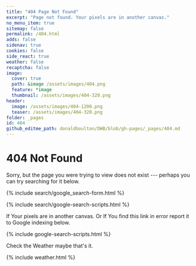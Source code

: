 ```yaml
---
title: "404 Page Not Found"
excerpt: "Page not found. Your pixels are in another canvas."
no_menu_item: true
sitemap: false
permalink: /404.html
adds: false
sidenav: true
cookies: false
side_react: true
weather: false
recaptcha: false
image:
  cover: true
  path: &image /assets/images/404.png
  feature: *image
  thumbnail: /assets/images/404-320.png
header:
  image: /assets/images/404-1200.png
  teaser: /assets/images/404-320.png
folder: _pages
id: 404
github_editme_path: donaldboulton/DWB/blob/gh-pages/_pages/404.md
---
```


# 404 Not Found

Sorry, but the page you were trying to view does not exist --- perhaps you can try searching for it below.

{% include search/google_search-form.html %}

{% include search/google-search-scripts.html %}

If Your pixels are in another canvas. Or If You find this link in error report it to Google indexing below.

{% include google-search-scripts.html %}

Check the Weather maybe that's it.

{% include weather.html %}
